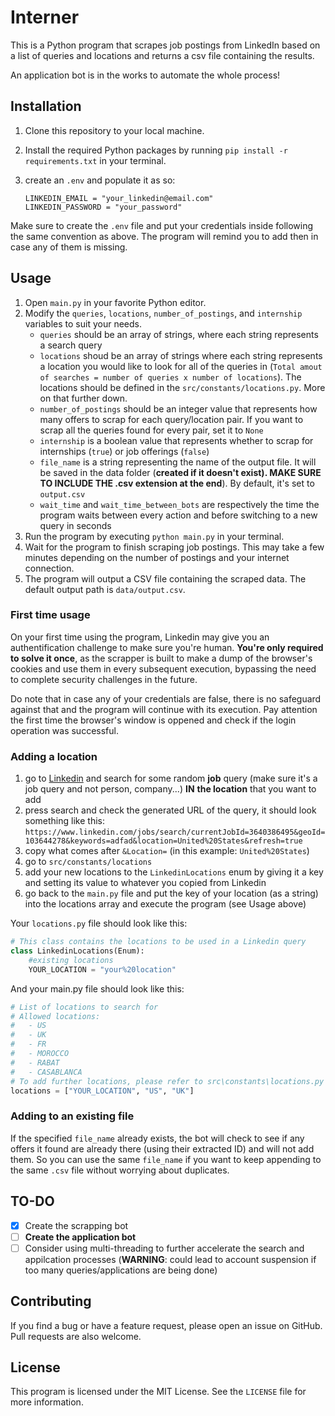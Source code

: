 # Interner

This is a Python program that scrapes job postings from LinkedIn based on a list of queries and locations and returns a csv file containing the results.

An application bot is in the works to automate the whole process!

## Installation

1. Clone this repository to your local machine.
2. Install the required Python packages by running `pip install -r requirements.txt` in your terminal.
3. create an `.env` and populate it as so:

   ```
   LINKEDIN_EMAIL = "your_linkedin@email.com"
   LINKEDIN_PASSWORD = "your_password"
   ```

Make sure to create the `.env` file and put your credentials inside following the same convention as above. The program will remind you to add then in case any of them is missing.

## Usage

1. Open `main.py` in your favorite Python editor.
2. Modify the `queries`, `locations`, `number_of_postings`, and `internship` variables to suit your needs.
   * `queries` should be an array of strings, where each string represents a search query
   * `locations` shoud be an array of strings where each string represents a location you would like to look for all of the queries in (`Total amout of searches = number of queries x number of locations`). The locations should be defined in the `src/constants/locations.py`. More on that further down.
   * `number_of_postings` should be an integer value that represents how many offers to scrap for each query/location pair. If you want to scrap all the queries found for every pair, set it to `None`
   * `internship` is a boolean value that represents whether to scrap for internships (`true`) or job offerings (`false`)
   * `file_name` is a string representing the name of the output file. It will be saved in the data folder (**created if it doesn't exist). MAKE SURE TO INCLUDE THE .csv extension at the end**). By default, it's set to `output.csv`
   * `wait_time` and `wait_time_between_bots` are respectively the time the program waits between every action and before switching to a new query in seconds
3. Run the program by executing `python main.py` in your terminal.
4. Wait for the program to finish scraping job postings. This may take a few minutes depending on the number of postings and your internet connection.
5. The program will output a CSV file containing the scraped data. The default output path is `data/output.csv`.

### First time usage

On your first time using the program, Linkedin may give you an authentification challenge to make sure you're human. **You're only required to solve it once**, as the scrapper is built to make a dump of the browser's cookies and use them in every subsequent execution, bypassing the need to complete security challenges in the future.

Do note that in case any of your credentials are false, there is no safeguard against that and the program will continue with its execution. Pay attention the first time the browser's window is oppened and check if the login operation was successful.

### Adding a location

1. go to [Linkedin](www.linkedin.com) and search for some random **job** query (make sure it's a job query and not person, company...) **IN** **the location** that you want to add
2. press search and check the generated URL of the query, it should look something like this:
   `https://www.linkedin.com/jobs/search/currentJobId=3640386495&geoId=103644278&keywords=adfad&location=United%20States&refresh=true`
3. copy what comes after `&Location=` (in this example: `United%20States`)
4. go to `src/constants/locations`
5. add your new locations to the `LinkedinLocations` enum by giving it a key and setting its value to whatever you copied from Linkedin
6. go back to the `main.py` file and put the key of your location (as a string) into the locations array and execute the program (see Usage above)

Your `locations.py` file should look like this:

```python
# This class contains the locations to be used in a Linkedin query
class LinkedinLocations(Enum):
    #existing locations
    YOUR_LOCATION = "your%20location"
```

And your main.py file should look like this:

```python
# List of locations to search for
# Allowed locations:
#   - US 
#   - UK 
#   - FR
#   - MOROCCO
#   - RABAT
#   - CASABLANCA
# To add further locations, please refer to src\constants\locations.py
locations = ["YOUR_LOCATION", "US", "UK"]
```
### Adding to an existing file
If the specified `file_name` already exists, the bot will check to see if any offers it found are already there (using their extracted ID) and will not add them. So you can use the same `file_name` if you want to keep appending to the same `.csv` file without worrying about duplicates.

## TO-DO

* [X] Create the scrapping bot
* [ ] **Create the application bot**
* [ ] Consider using multi-threading to further accelerate the search and appilcation processes (**WARNING**: could lead to account suspension if too many queries/applications are being done)

## Contributing

If you find a bug or have a feature request, please open an issue on GitHub. Pull requests are also welcome.

## License

This program is licensed under the MIT License. See the `LICENSE` file for more information.
